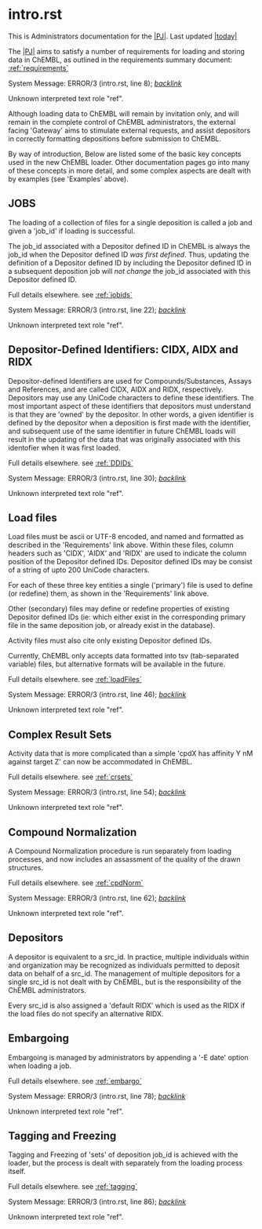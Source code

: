 # intro.rst

This is Administrators documentation for the [\|PJ\|](). Last updated [\|today\|]()

The [\|PJ\|]() aims to satisfy a number of requirements for loading and storing data in ChEMBL, as outlined in the requirements summary document: [:ref:\`requirements\`]()

System Message: ERROR/3 \(intro.rst, line 8\); [_backlink_]()

 Unknown interpreted text role "ref".

Although loading data to ChEMBL will remain by invitation only, and will remain in the complete control of ChEMBL administrators, the external facing 'Gateway' aims to stimulate external requests, and assist depositors in correctly formatting depositions before submission to ChEMBL.

By way of introduction, Below are listed some of the basic key concepts used in the new ChEMBL loader. Other documentation pages go into many of these concepts in more detail, and some complex aspects are dealt with by examples \(see 'Examples' above\).

## JOBS

The loading of a collection of files for a single deposition is called a job and given a 'job\_id' if loading is successful.

The job\_id associated with a Depositor defined ID in ChEMBL is always the job\_id when the Depositor defined ID _was first defined_. Thus, updating the definition of a Depositor defined ID by including the Depositor defined ID in a subsequent deposition job will _not change_ the job\_id associated with this Depositor defined ID.

Full details elsewhere. see [:ref:\`jobids\`]()

System Message: ERROR/3 \(intro.rst, line 22\); [_backlink_]()

 Unknown interpreted text role "ref".

## Depositor-Defined Identifiers: CIDX, AIDX and RIDX

Depositor-defined Identifiers are used for Compounds/Substances, Assays and References, and are called CIDX, AIDX and RIDX, respectively. Depositors may use any UniCode characters to define these identifiers. The most important aspect of these identifiers that depositors must understand is that they are 'owned' by the depositor. In other words, a given identifier is defined by the depositor when a deposition is first made with the identifier, and subsequent use of the same identifier in future ChEMBL loads will result in the updating of the data that was originally associated with this identofier when it was first loaded.

Full details elsewhere. see [:ref:\`DDIDs\`]()

System Message: ERROR/3 \(intro.rst, line 30\); [_backlink_]()

 Unknown interpreted text role "ref".

## Load files

Load files must be ascii or UTF-8 encoded, and named and formatted as described in the 'Requirements' link above. Within these files, column headers such as 'CIDX', 'AIDX' and 'RIDX' are used to indicate the column position of the Depositor defined IDs. Depositor defined IDs may be consist of a string of upto 200 UniCode characters.

For each of these three key entities a single \('primary'\) file is used to define \(or redefine\) them, as shown in the 'Requirements' link above.

Other \(secondary\) files may define or redefine properties of existing Depositor defined IDs \(ie: which either exist in the corresponding primary file in the same deposition job, or already exist in the database\).

Activity files must also cite only existing Depositor defined IDs.

Currently, ChEMBL only accepts data formatted into tsv \(tab-separated variable\) files, but alternative formats will be available in the future.

Full details elsewhere. see [:ref:\`loadFiles\`]()

System Message: ERROR/3 \(intro.rst, line 46\); [_backlink_]()

 Unknown interpreted text role "ref".

## Complex Result Sets

Activity data that is more complicated than a simple 'cpdX has affinity Y nM against target Z' can now be accommodated in ChEMBL.

Full details elsewhere. see [:ref:\`crsets\`]()

System Message: ERROR/3 \(intro.rst, line 54\); [_backlink_]()

 Unknown interpreted text role "ref".

## Compound Normalization

A Compound Normalization procedure is run separately from loading processes, and now includes an assassment of the quality of the drawn structures.

Full details elsewhere. see [:ref:\`cpdNorm\`]()

System Message: ERROR/3 \(intro.rst, line 62\); [_backlink_]()

 Unknown interpreted text role "ref".

## Depositors

A depositor is equivalent to a src\_id. In practice, multiple individuals within and organization may be recognized as individuals permitted to deposit data on behalf of a src\_id. The management of multiple depositors for a single src\_id is not dealt with by ChEMBL, but is the responsibility of the ChEMBL administrators.

Every src\_id is also assigned a 'default RIDX' which is used as the RIDX if the load files do not specify an alternative RIDX.

## Embargoing

Embargoing is managed by administrators by appending a '-E date' option when loading a job.

Full details elsewhere. see [:ref:\`embargo\`]()

System Message: ERROR/3 \(intro.rst, line 78\); [_backlink_]()

 Unknown interpreted text role "ref".

## Tagging and Freezing

Tagging and Freezing of 'sets' of deposition job\_id is achieved with the loader, but the process is dealt with separately from the loading process itself.

Full details elsewhere. see [:ref:\`tagging\`]()

System Message: ERROR/3 \(intro.rst, line 86\); [_backlink_]()

 Unknown interpreted text role "ref".

